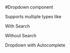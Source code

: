 #Dropdown component

Supports multiple types like

  With Search

  Without Search

  Dropdown with Autocomplete

